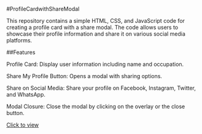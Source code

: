 #ProfileCardwithShareModal

This repository contains a simple HTML, CSS, and JavaScript code for creating a profile card with a share modal. The code allows users to showcase their profile information and share it on various social media platforms.

##Features

Profile Card: Display user information including name and occupation.

Share My Profile Button: Opens a modal with sharing options.

Share on Social Media: Share your profile on Facebook, Instagram, Twitter, and WhatsApp.

Modal Closure: Close the modal by clicking on the overlay or the close button.

[Click to view](https://sharee-modall.netlify.app/)
